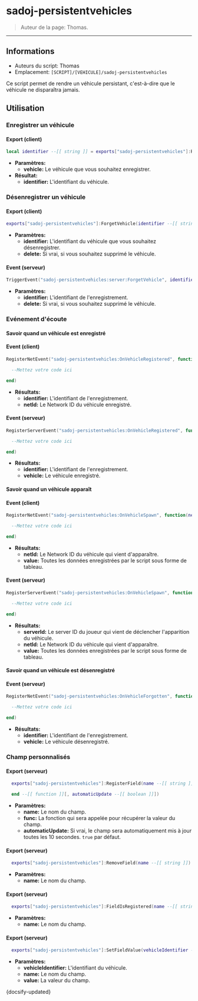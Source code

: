 # sadoj-persistentvehicles

> Auteur de la page: Thomas.

---

## Informations

* Auteurs du script: Thomas
* Emplacement: `[SCRIPT]/[VEHICULE]/sadoj-persistentvehicles`

Ce script permet de rendre un véhicule persistant, c'est-à-dire que le véhicule ne disparaîtra jamais.

## Utilisation

### Enregistrer un véhicule

<!-- tabs:start -->
#### **Export (client)**

```lua
local identifier --[[ string ]] = exports["sadoj-persistentvehicles"]:RegisterVehicle(vehicle --[[ vehicle ]])
```
* **Paramètres:**
  * **vehicle:** Le véhicule que vous souhaitez enregistrer.
* **Résultat:**
  * **identifier:** L'identifiant du véhicule.
<!-- tabs:end -->

### Désenregistrer un véhicule

<!-- tabs:start -->
#### **Export (client)**

```lua
exports["sadoj-persistentvehicles"]:ForgetVehicle(identifier --[[ string ]][, delete --[[ boolean ]]])
```

* **Paramètres:**
  * **identifier:** L'identifiant du véhicule que vous souhaitez désenregistrer.
  * **delete:** Si vrai, si vous souhaitez supprimé le véhicule.

#### **Event (serveur)**
```lua
TriggerEvent("sadoj-persistentvehicles:server:ForgetVehicle", identifier --[[ string ]][, delete --[[ boolean ]]])
```
* **Paramètres:**
  * **identifier:** L'identifiant de l'enregistrement.
  * **delete:** Si vrai, si vous souhaitez supprimé le véhicule.
<!-- tabs:end -->

### Evénement d'écoute

#### Savoir quand un véhicule est enregistré

<!-- tabs:start -->
#### **Event (client)**

```lua
RegisterNetEvent("sadoj-persistentvehicles:OnVehicleRegistered", function(identifier, netId)

  --Mettez votre code ici

end)
```
* **Résultats:**
  * **identifier:** L'identifiant de l'enregistrement.
  * **netId:** Le Network ID du véhicule enregistré.
#### **Event (serveur)**
```lua
RegisterServerEvent("sadoj-persistentvehicles:OnVehicleRegistered", function(identifier, vehicle)

  --Mettez votre code ici

end)
```
* **Résultats:**
  * **identifier:** L'identifiant de l'enregistrement.
  * **vehicle:** Le véhicule enregistré.
<!-- tabs:end -->

#### Savoir quand un véhicule apparaît

<!-- tabs:start -->
#### **Event (client)**
```lua
RegisterNetEvent("sadoj-persistentvehicles:OnVehicleSpawn", function(netId, value)

  --Mettez votre code ici

end)
```
* **Résultats:**
  * **netId:** Le Network ID du véhicule qui vient d'apparaître.
  * **value:** Toutes les données enregistrées par le script sous forme de tableau.
#### **Event (serveur)**
```lua
RegisterServerEvent("sadoj-persistentvehicles:OnVehicleSpawn", function(serverId, netId, value)

  --Mettez votre code ici

end)
```
* **Résultats:**
  * **serverId:** Le server ID du joueur qui vient de déclencher l'apparition du véhicule.
  * **netId:** Le Network ID du véhicule qui vient d'apparaître.
  * **value:** Toutes les données enregistrées par le script sous forme de tableau.
<!-- tabs:end -->

#### Savoir quand un véhicule est désenregistré

<!-- tabs:start -->
#### **Event (serveur)**
```lua
RegisterNetEvent("sadoj-persistentvehicles:OnVehicleForgotten", function(identifier, vehicle)

  --Mettez votre code ici

end)
```
* **Résultats:**
  * **identifier:** L'identifiant de l'enregistrement.
  * **vehicle:** Le véhicule désenregistré.
<!-- tabs:end -->


### Champ personnalisés

<!-- tabs:start -->
#### **Export (serveur)**

```lua
  exports["sadoj-persistentvehicles"]:RegisterField(name --[[ string ]], function(vehicleIdentifier --[[ string ]], value --[[ table ]])

  end --[[ function ]][, automaticUpdate --[[ boolean ]]])
```
* **Paramètres:**
  * **name:** Le nom du champ.
  * **func:** La fonction qui sera appelée pour récupérer la valeur du champ.
  * **automaticUpdate:** Si vrai, le champ sera automatiquement mis à jour toutes les 10 secondes. `true` par défaut.
<!-- tabs:end -->

<!-- tabs:start -->
#### **Export (serveur)**

```lua
  exports["sadoj-persistentvehicles"]:RemoveField(name --[[ string ]])
```
* **Paramètres:**
  * **name:** Le nom du champ.
<!-- tabs:end -->


<!-- tabs:start -->
#### **Export (serveur)**

```lua
  exports["sadoj-persistentvehicles"]:FieldIsRegistered(name --[[ string ]])
```
* **Paramètres:**
  * **name:** Le nom du champ.
<!-- tabs:end -->

<!-- tabs:start -->
#### **Export (serveur)**
```lua
  exports["sadoj-persistentvehicles"]:SetFieldValue(vehicleIdentifier --[[ string ]], name --[[ string ]], value --[[ table ]])
```
* **Paramètres:**
  * **vehicleIdentifier:** L'identifiant du véhicule.
  * **name:** Le nom du champ.
  * **value:** La valeur du champ.
<!-- tabs:end -->

{docsify-updated}
